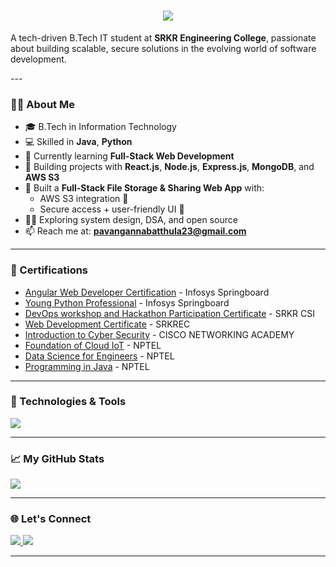 <h1 align="center">
    <img src="https://readme-typing-svg.herokuapp.com/?font=Inter&size=48&center=true&vCenter=true&width=500&height=70&color=4493F8&duration=4000&lines=Hi+There!+👋;+I'm+Pavan+Kumar!;" />
</h1>

<p>A tech-driven B.Tech IT student at <strong>SRKR Engineering College</strong>, passionate about building scalable, secure solutions in the evolving world of software development.</p>
---

### 👨‍💻 About Me
- 🎓 B.Tech in Information Technology
- 💻 Skilled in **Java**, **Python**  
- 🌱 Currently learning **Full-Stack Web Development**
- 🔭 Building projects with **React.js**, **Node.js**, **Express.js**, **MongoDB**, and **AWS S3**
- 🚀 Built a **Full-Stack File Storage & Sharing Web App** with:
  - AWS S3 integration 📂
  - Secure access + user-friendly UI 🔐
- 🧑‍💻 Exploring system design, DSA, and open source  
- 📫 Reach me at: **pavangannabatthula23@gmail.com**

---
### 🏅 Certifications
- [Angular Web Developer Certification](https://github.com/thepavan23/certifications/blob/main/Infosy%20Springboard%20Angular%20web%20developer%20certification.pdf) - Infosys Springboard
- [Young Python Professional](https://github.com/thepavan23/certifications/blob/main/Infosys%20Springboard%20python%20certificate%20Pavan%20(1).pdf) - Infosys Springboard
- [DevOps workshop and Hackathon Participation Certificate](https://github.com/thepavan23/certifications/blob/main/Workshop%20%26%20Hackathon%20Certificates.pdf) - SRKR CSI
- [Web Development Certificate](https://github.com/thepavan23/certifications/blob/main/IT-STP-24-020%20certificate.pdf) - SRKREC
- [Introduction to Cyber Security](https://github.com/thepavan23/certifications/blob/main/PAVAN%20KUMARGANNABATHULA-SKL_2023_SRKR_IC-certificate%20(1).pdf) - CISCO NETWORKING ACADEMY
- [Foundation of Cloud IoT](https://github.com/thepavan23/certifications/blob/main/Foundation%20of%20Cloud%20IoT%20Edge%20ML%20NPTEL%20certificate.pdf) - NPTEL
- [Data Science for Engineers](https://github.com/thepavan23/certifications/blob/main/Nptel%20Data%20Science%20for%20Engineers%20certificate.pdf) - NPTEL
- [Programming in Java](https://github.com/thepavan23/certifications/blob/main/Nptel%20certificate%20Programming%20In%20Java.pdf) - NPTEL
---
### 🔧 Technologies & Tools

<p align="left">
  <img src="https://skillicons.dev/icons?i=html,css,js,react,nodejs,expressjs,mongodb,java,py,git,aws,vscode,linux,postman" />
</p>

---

### 📈 My GitHub Stats

<p align="left">
  <img src="https://github-readme-stats.vercel.app/api/top-langs/?username=thepavan23&layout=compact&theme=tokyonight" />
</p>

---

### 🌐 Let's Connect

<p>
  <a href="https://www.linkedin.com/in/pavan-kumar-gannabathula" target="_blank">
    <img src="https://img.shields.io/badge/LinkedIn-blue?style=for-the-badge&logo=linkedin">
  </a>
  <a href="mailto:pavangannabatthula23@gmail.com" target="_blank">
    <img src="https://img.shields.io/badge/Gmail-red?style=for-the-badge&logo=gmail">
  </a>

---


<!--
**thepavan23/thepavan23** is a ✨ _special_ ✨ repository because its `README.md` (this file) appears on your GitHub profile.

Here are some ideas to get you started:

- 🔭 I’m currently working on ...
- 🌱 I’m currently learning ...
- 👯 I’m looking to collaborate on ...
- 🤔 I’m looking for help with ...
- 💬 Ask me about ...
- 📫 How to reach me: ...
- 😄 Pronouns: ...
- ⚡ Fun fact: ...
-->
